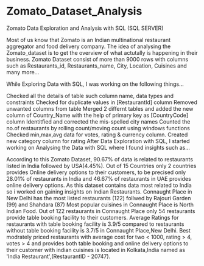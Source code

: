 # Zomato_Dataset_Analysis
Zomato Data Exploration and Analysis with SQL (SQL SERVER)

Most of us know that Zomato is an Indian multinational restaurant aggregator and food delivery company. The idea of analysing the Zomato_dataset is to get the overview of what actutally is happening in their business. Zomato Dataset consist of more than 9000 rows with columns such as Restaurants_id, Restaurants_name, City, Location, Cuisines and many more...

While Exploring Data with SQL, I was working on the following things...

Checked all the details of table such column name, data types and constraints
Checked for duplicate values in [RestaurantId] column
Removed unwanted columns from table
Merged 2 differnt tables and added the new column of Country_Name with the help of primary key as [CountryCode] column
Identitfied and corrected the mis-spelled city names
Counted the no.of restaurants by rolling count/moving count using windows functions
Checked min,max,avg data for votes, rating & currency column.
Created new category column for rating
After Data Exploration with SQL, I started working on Analysing the Data with SQL where I found insights such as...

According to this Zomato Dataset, 90.67% of data is related to restaurants listed in India followed by USA(4.45%).
Out of 15 Countries only 2 countries provides Online delivery options to their customers, to be precised only 28.01% of restaurants in India and 46.67% of restaurants in UAE provides online delivery options.
As this dataset contains data most related to India so i worked on gaining insights on Indian Restaurants.
Connaught Place in New Delhi has the most listed restaurants (122) follwed by Rajouri Garden (99) and Shahdara (87)
Most popular cuisines in Connaught Place is North Indian Food.
Out of 122 restaurants in Connaught Place only 54 restaurants provide table booking facility to their customers.
Average Ratings for restaurants with table booking facility is 3.9/5 compared to restaurants without table booking facility is 3.7/5 in Connaught Place,New Delhi.
Best modrately priced restaurants with average cost for two < 1000, rating > 4, votes > 4 and provides both table booking and online delivery options to their customer with indian cuisines is located in Kolkata,India named as 'India Restaurant',(RestaurantID - 20747).
